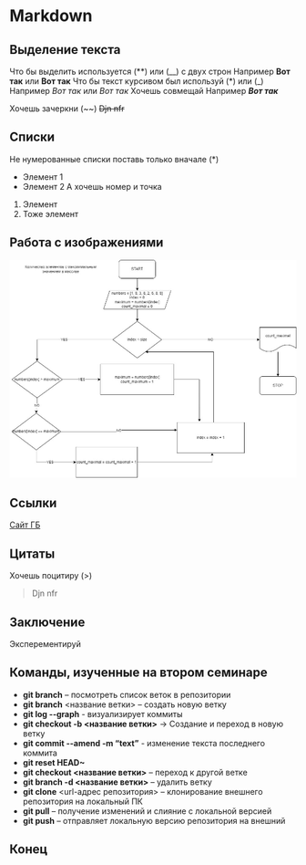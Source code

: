 # Markdown

## Выделение текста
Что бы выделить используется (**) или (__) с двух строн
Например **Вот так** или __Вот так__
Что бы текст курсивом был используй (*) или (_)
Например *Вот так* или _Вот так_
Хочешь совмещай
Например **_Вот так_**

Хочешь зачеркни (~~)
~~Djn nfr~~

## Списки
Не нумерованные списки поставь только вначале (*)
* Элемент 1
* Элемент 2
А хочешь номер и точка
1. Элемент
2. Тоже элемент 

## Работа с изображениями
![картинка](3_2.jpg)
## Ссылки
[Сайт ГБ](https://gb.ru/)


## Цитаты 
Хочешь поцитиру (>)
>Djn nfr
## Заключение
Эксперементируй

## Команды, изученные на втором семинаре

* __git branch__ – посмотреть список 
веток в репозитории
* __git branch__ <название ветки> – создать новую ветку
* __git log --graph__ - визуализирует коммиты
* __git checkout -b <название ветки>__ -> Создание и переход в новую ветку
* __git commit --amend -m “text”__ - изменение текста последнего коммита
* __git reset HEAD~__ 
*	__git checkout <название ветки>__ – переход к другой ветке
*	__git branch -d <название ветки>__ – удалить ветку
* __git clone__ <url-адрес репозитория> – клонирование внешнего репозитория на  локальный ПК
* __git pull__ – получение изменений и слияние с локальной версией
* __git push__ – отправляет локальную версию репозитория на внешний





## __Конец__
